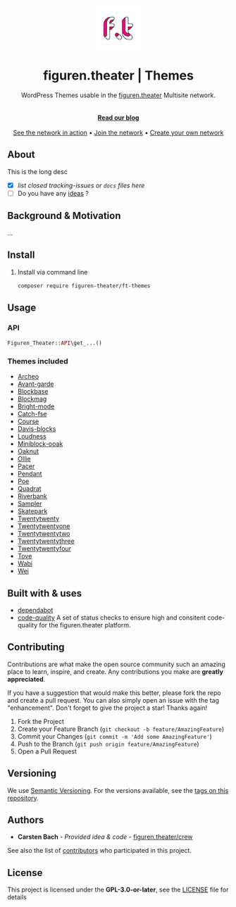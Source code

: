 <!-- PROJECT LOGO -->
<br />
<div align="center">
  <a href="https://github.com/figuren-theater/ft-themes">
    <img src="https://raw.githubusercontent.com/figuren-theater/logos/main/favicon.png" alt="figuren.theater Logo" width="100" height="100">
  </a>

  <h1 align="center">figuren.theater | Themes</h1>

  <p align="center">
    WordPress Themes usable in the <a href="https://figuren.theater">figuren.theater</a> Multisite network.
    <br /><br /><br />
    <a href="https://meta.figuren.theater/blog"><strong>Read our blog</strong></a>
    <br />
    <br />
    <a href="https://figuren.theater">See the network in action</a>
    •
    <a href="https://mein.figuren.theater">Join the network</a>
    •
    <a href="https://websites.fuer.figuren.theater">Create your own network</a>
  </p>
</div>

## About 


This is the long desc

* [x] *list closed tracking-issues or `docs` files here*
* [ ] Do you have any [ideas](https://github.com/figuren-theater/ft-themes/issues/new) ?

## Background & Motivation

...

## Install

1. Install via command line
	```sh
	composer require figuren-theater/ft-themes
	```

## Usage

### API

```php
Figuren_Theater::API\get_...()
```

### Themes included

* [Archeo](https://wordpress.org/themes/archeo/)
* [Avant-garde](https://wordpress.org/themes/avant-garde/)
* [Blockbase](https://wordpress.org/themes/blockbase/)
* [Blockmag](https://wordpress.org/themes/blockmag/)
* [Bright-mode](https://wordpress.org/themes/bright-mode/)
* [Catch-fse](https://wordpress.org/themes/catch-fse/)
* [Course](https://wordpress.org/themes/course/)
* [Davis-blocks](https://wordpress.org/themes/davis-blocks/)
* [Loudness](https://wordpress.org/themes/loudness/)
* [Miniblock-ooak](https://wordpress.org/themes/miniblock-ooak/)
* [Oaknut](https://wordpress.org/themes/oaknut/)
* [Ollie](https://wordpress.org/themes/ollie/)
* [Pacer](https://wordpress.org/themes/pacer/)
* [Pendant](https://wordpress.org/themes/pendant/)
* [Poe](https://wordpress.org/themes/poe/)
* [Quadrat](https://wordpress.org/themes/quadrat/)
* [Riverbank](https://wordpress.org/themes/riverbank/)
* [Sampler](https://wordpress.org/themes/sampler/)
* [Skatepark](https://wordpress.org/themes/skatepark/)
* [Twentytwenty](https://wordpress.org/themes/twentytwenty/)
* [Twentytwentyone](https://wordpress.org/themes/twentytwentyone/)
* [Twentytwentytwo](https://wordpress.org/themes/twentytwentytwo/)
* [Twentytwentythree](https://wordpress.org/themes/twentytwentythree/)
* [Twentytwentyfour](https://wordpress.org/themes/twentytwentyfour/)
* [Tove](https://wordpress.org/themes/tove/)
* [Wabi](https://wordpress.org/themes/wabi/)
* [Wei](https://wordpress.org/themes/wei/)


## Built with & uses

  - [dependabot](/.github/dependabot.yml)
  - [code-quality](https://github.com/figuren-theater/code-quality/)
     A set of status checks to ensure high and consitent code-quality for the figuren.theater platform.

## Contributing

Contributions are what make the open source community such an amazing place to learn, inspire, and create. Any contributions you make are **greatly appreciated**.

If you have a suggestion that would make this better, please fork the repo and create a pull request. You can also simply open an issue with the tag "enhancement".
Don't forget to give the project a star! Thanks again!

1. Fork the Project
2. Create your Feature Branch (`git checkout -b feature/AmazingFeature`)
3. Commit your Changes (`git commit -m 'Add some AmazingFeature'`)
4. Push to the Branch (`git push origin feature/AmazingFeature`)
5. Open a Pull Request


## Versioning

We use [Semantic Versioning](http://semver.org/). For the versions
available, see the [tags on this repository](https://github.com/figuren-theater/ft-themes/tags).

## Authors

  - **Carsten Bach** - *Provided idea & code* - [figuren.theater/crew](https://figuren.theater/crew/)

See also the list of [contributors](https://github.com/figuren-theater/ft-themes/contributors)
who participated in this project.

## License

This project is licensed under the **GPL-3.0-or-later**, see the [LICENSE](/LICENSE) file for
details

